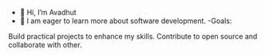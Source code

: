 - 👋 Hi, I’m Avadhut 
- 🌱  I am eager to learn more about software development.
-Goals:

Build practical projects to enhance my skills.
Contribute to open source and collaborate with other.
